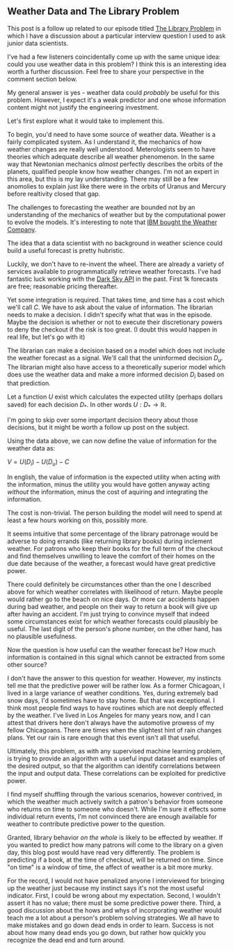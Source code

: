 ## Weather Data and The Library Problem

This post is a follow up related to our episode titled [The Library Problem](http://dataskeptic.com/blog/episodes/2016/the-library-problem) in which I have a discussion about a particular interview question I used to ask junior data scientists.

I've had a few listeners coincidentally come up with the same unique idea: could you use weather data in this problem?  I think this is an interesting idea worth a further discussion.  Feel free to share your perspective in the comment section below.

My general answer is yes - weather data could *probably* be useful for this problem.  However, I expect it's a weak predictor and one whose information content might not justify the engineering investment.

Let's first explore what it would take to implement this.

To begin, you'd need to have some source of weather data.  Weather is a fairly complicated system.  As I understand it, the mechanics of how weather changes are really well understood.  Meterologists seem to have theories which adequate describe all weather phenomenon.  In the same way that Newtonian mechanics *almost* perfectly describes the orbits of the planets, qualified people know how weather changes.  I'm not an expert in this area, but this is my lay understanding.  There may still be a few anomolies to explain just like there were in the orbits of Uranus and Mercury before realtivity closed that gap.

The challenges to forecasting the weather are bounded not by an understanding of the mechanics of weather but by the computational power to evolve the models.  It's interesting to note that [IBM bought the Weather Company](http://www.marketwatch.com/story/ibm-finally-reveals-why-it-bought-the-weather-company-2016-06-15).

The idea that a data scientist with no background in weather science could build a useful forecast is pretty hubristic.

Luckily, we don't have to re-invent the wheel.  There are already a variety of services available to programmatically retrieve weather forecasts.  I've had fantastic luck working with the [Dark Sky API](https://darksky.net/dev/) in the past.  First 1k forecasts are free; reasonable pricing thereafter.

Yet some integration is required.  That takes time, and time has a cost which we'll call $C$.  We have to ask about the value of information.  The librarian needs to make a decision.  I didn't specify what that was in the episode.  Maybe the decision is whether or not to execute their discretionary powers to deny the checkout if the risk is too great.  (I doubt this would happen in real life, but let's go with it)

The librarian can make a decision based on a model which does not include the weather forecast as a signal.  We'll call that the uninformed decision $D_u$.  The librarian might also have access to a theoretically superior model which does use the weather data and make a more informed decision $D_i$ based on that prediction.

Let a function $U$ exist which calculates the expected utility (perhaps dollars saved) for each decision $D_*$.  In other words $U : D_* \rightarrow \mathbb{R}$.

I'm going to skip over some important decision theory about those decisions, but it might be worth a follow up post on the subject.

Using the data above, we can now define the value of information for the weather data as:

$V = U(D_i) - U(D_u) - C$

In english, the value of information is the expected utility when acting *with* the information, minus the utility you would have gotten anyway acting *without* the information, minus the cost of aquiring and integrating the information.

The cost is non-trivial.  The person building the model will need to spend at least a few hours working on this, possibly more.

It seems intuitive that some percentage of the library patronage would be adverse to doing errands (like returning library books) during inclement weather.  For patrons who keep their books for the full term of the checkout and find themselves unwilling to leave the comfort of their homes on the due date because of the weather, a forecast would have great predictive power.

There could definitely be circumstances other than the one I described above for which weather correlates with likelihood of return.  Maybe people would rather go to the beach on nice days.  Or more car accidents happen during bad weather, and people on their way to return a book will give up after having an accident.  I'm just trying to convince myself that indeed some circumstances exist for which weather forecasts could plausibly be useful.  The last digit of the person's phone number, on the other hand, has no plausible usefulness.

Now the question is how useful can the weather forecast be?  How much information is contained in this signal which cannot be extracted from some other source?

I don't have the answer to this question for weather.  However, my instincts tell me that the predictive power will be rather low.  As a former Chicagoan, I lived in a large variance of weather conditions.  Yes, during extremely bad snow days, I'd sometimes have to stay home.  But that was exceptional.  I think most people find ways to have routines which are not deeply effected by the weather.  I've lived in Los Angeles for many years now, and I can attest that drivers here don't always have the automotive prowess of my fellow Chicagoans.  There are times when the slightest hint of rain changes plans.  Yet our rain is rare enough that this event isn't all that useful.

Ultimately, this problem, as with any supervised machine learning problem, is trying to provide an algorithm with a useful input dataset and examples of the desired output, so that the algorithm can identify correlations between the input and output data.  These correlations can be exploited for predictive power.

I find myself shuffling through the various scenarios, however contrived, in which the weather much actively switch a patron's behavior from someone who returns on time to someone who doesn't.  While I'm sure it effects some individual return events, I'm not convinced there are enough available for weather to contribute predictive power to the question.

Granted, library behavior *on the whole* is likely to be effected by weather.  If you wanted to predict how many patrons will come to the library on a given day, this blog post would have read very differently.  The problem is predicting if a book, at the time of checkout, will be returned on time.  Since "on time" is a window of time, the affect of weather is a bit more murky.

For the record, I would not have penalized anyone I interviewed for bringing up the weather just because my instinct says it's not the most useful indicator.  First, I could be wrong about my expectation.  Second, I wouldn't assert it has no value; there must be some predictive power there.  Third, a good discussion about the hows and whys of incorporating weather would teach me a lot about a person's problem solving strategies.  We all have to make mistakes and go down dead ends in order to learn.  Success is not about how many dead ends you go down, but rather how quickly you recognize the dead end and turn around.


